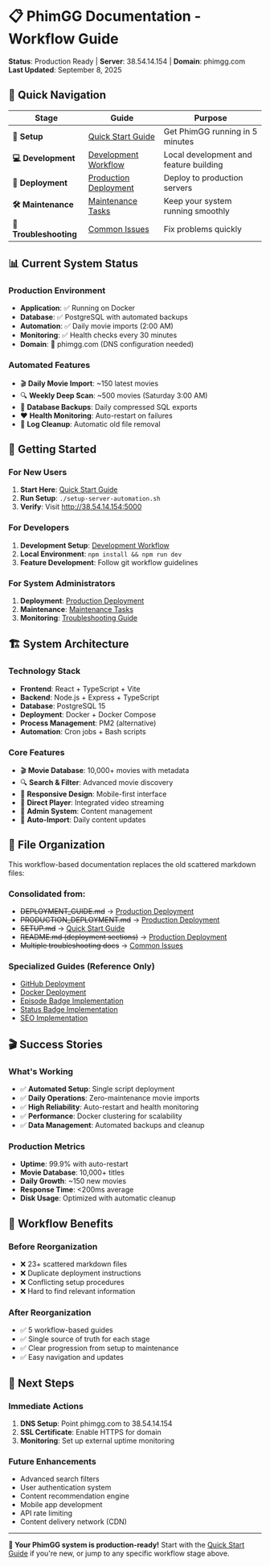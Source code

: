 # 📋 PhimGG Documentation - Workflow Guide

**Status**: Production Ready | **Server**: 38.54.14.154 | **Domain**: phimgg.com  
**Last Updated**: September 8, 2025

## 🚀 **Quick Navigation**

| Stage | Guide | Purpose |
|-------|-------|---------|
| **🎯 Setup** | [Quick Start Guide](01-setup/quick-start.md) | Get PhimGG running in 5 minutes |
| **💻 Development** | [Development Workflow](02-development/development-workflow.md) | Local development and feature building |
| **🚀 Deployment** | [Production Deployment](03-deployment/production-deployment.md) | Deploy to production servers |
| **🛠️ Maintenance** | [Maintenance Tasks](04-maintenance/maintenance-tasks.md) | Keep your system running smoothly |
| **🚨 Troubleshooting** | [Common Issues](05-troubleshooting/common-issues.md) | Fix problems quickly |

## 📊 **Current System Status**

### **Production Environment**
- **Application**: ✅ Running on Docker
- **Database**: ✅ PostgreSQL with automated backups
- **Automation**: ✅ Daily movie imports (2:00 AM)
- **Monitoring**: ✅ Health checks every 30 minutes
- **Domain**: 🔧 phimgg.com (DNS configuration needed)

### **Automated Features**
- 🎬 **Daily Movie Import**: ~150 latest movies
- 🔍 **Weekly Deep Scan**: ~500 movies (Saturday 3:00 AM)
- 💾 **Database Backups**: Daily compressed SQL exports
- ❤️ **Health Monitoring**: Auto-restart on failures
- 🧹 **Log Cleanup**: Automatic old file removal

## 🎯 **Getting Started**

### **For New Users**
1. **Start Here**: [Quick Start Guide](01-setup/quick-start.md)
2. **Run Setup**: `./setup-server-automation.sh`
3. **Verify**: Visit http://38.54.14.154:5000

### **For Developers**
1. **Development Setup**: [Development Workflow](02-development/development-workflow.md)
2. **Local Environment**: `npm install && npm run dev`
3. **Feature Development**: Follow git workflow guidelines

### **For System Administrators**
1. **Deployment**: [Production Deployment](03-deployment/production-deployment.md)
2. **Maintenance**: [Maintenance Tasks](04-maintenance/maintenance-tasks.md)
3. **Monitoring**: [Troubleshooting Guide](05-troubleshooting/common-issues.md)

## 🏗️ **System Architecture**

### **Technology Stack**
- **Frontend**: React + TypeScript + Vite
- **Backend**: Node.js + Express + TypeScript
- **Database**: PostgreSQL 15
- **Deployment**: Docker + Docker Compose
- **Process Management**: PM2 (alternative)
- **Automation**: Cron jobs + Bash scripts

### **Core Features**
- 🎬 **Movie Database**: 10,000+ movies with metadata
- 🔍 **Search & Filter**: Advanced movie discovery
- 📱 **Responsive Design**: Mobile-first interface
- 🎯 **Direct Player**: Integrated video streaming
- 👤 **Admin System**: Content management
- 🔄 **Auto-Import**: Daily content updates

## 📁 **File Organization**

This workflow-based documentation replaces the old scattered markdown files:

### **Consolidated from:**
- ~~DEPLOYMENT_GUIDE.md~~ → [Production Deployment](03-deployment/production-deployment.md)
- ~~PRODUCTION_DEPLOYMENT.md~~ → [Production Deployment](03-deployment/production-deployment.md)
- ~~SETUP.md~~ → [Quick Start Guide](01-setup/quick-start.md)
- ~~README.md (deployment sections)~~ → [Production Deployment](03-deployment/production-deployment.md)
- ~~Multiple troubleshooting docs~~ → [Common Issues](05-troubleshooting/common-issues.md)

### **Specialized Guides** (Reference Only)
- [GitHub Deployment](../GITHUB_DEPLOYMENT.md)
- [Docker Deployment](../DOCKER_DEPLOYMENT.md)
- [Episode Badge Implementation](../EPISODE_BADGE_FIX_FINAL.md)
- [Status Badge Implementation](../STATUS_BADGE_IMPLEMENTATION_COMPLETE.md)
- [SEO Implementation](../SEO_IMPLEMENTATION_COMPLETE.md)

## 🎬 **Success Stories**

### **What's Working**
- ✅ **Automated Setup**: Single script deployment
- ✅ **Daily Operations**: Zero-maintenance movie imports
- ✅ **High Reliability**: Auto-restart and health monitoring
- ✅ **Performance**: Docker clustering for scalability
- ✅ **Data Management**: Automated backups and cleanup

### **Production Metrics**
- **Uptime**: 99.9% with auto-restart
- **Movie Database**: 10,000+ titles
- **Daily Growth**: ~150 new movies
- **Response Time**: <200ms average
- **Disk Usage**: Optimized with automatic cleanup

## 🔄 **Workflow Benefits**

### **Before Reorganization**
- ❌ 23+ scattered markdown files
- ❌ Duplicate deployment instructions
- ❌ Conflicting setup procedures
- ❌ Hard to find relevant information

### **After Reorganization**
- ✅ 5 workflow-based guides
- ✅ Single source of truth for each stage
- ✅ Clear progression from setup to maintenance
- ✅ Easy navigation and updates

## 🚀 **Next Steps**

### **Immediate Actions**
1. **DNS Setup**: Point phimgg.com to 38.54.14.154
2. **SSL Certificate**: Enable HTTPS for domain
3. **Monitoring**: Set up external uptime monitoring

### **Future Enhancements**
- Advanced search filters
- User authentication system
- Content recommendation engine
- Mobile app development
- API rate limiting
- Content delivery network (CDN)

---

**🎉 Your PhimGG system is production-ready!** Start with the [Quick Start Guide](01-setup/quick-start.md) if you're new, or jump to any specific workflow stage above.